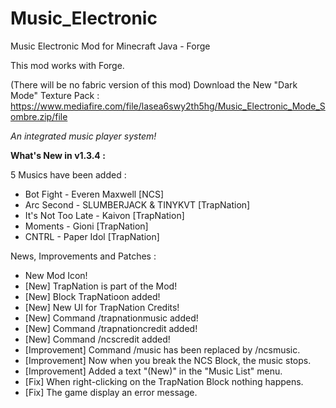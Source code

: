 # Music_Electronic
Music Electronic Mod for Minecraft Java - Forge

This mod works with Forge.

(There will be no fabric version of this mod)
Download the New "Dark Mode" Texture Pack : https://www.mediafire.com/file/lasea6swy2th5hg/Music_Electronic_Mode_Sombre.zip/file

*An integrated music player system!*

**What's New in v1.3.4 :**

5 Musics have been added :
- Bot Fight - Everen Maxwell [NCS]
- Arc Second - SLUMBERJACK & TINYKVT [TrapNation]
- It's Not Too Late - Kaivon [TrapNation]
- Moments - Gioni [TrapNation]
- CNTRL - Paper Idol [TrapNation]

News, Improvements and Patches :
- New Mod Icon!
- [New] TrapNation is part of the Mod!
- [New] Block TrapNatioon added!
- [New] New UI for TrapNation Credits!
- [New] Command /trapnationmusic added!
- [New] Command /trapnationcredit added!
- [New] Command /ncscredit added!
- [Improvement] Command /music has been replaced by /ncsmusic.
- [Improvement] Now when you break the NCS Block, the music stops.
- [Improvement] Added a text "(New)" in the "Music List" menu.
- [Fix] When right-clicking on the TrapNation Block nothing happens.
- [Fix] The game display an error message.
